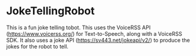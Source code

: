 # JokeTellingRobot

This is a fun joke telling tobot. This uses the VoiceRSS API (https://www.voicerss.org/) for Text-to-Speech, along with a VoiceRSS SDK. It also uses a joke API (https://sv443.net/jokeapi/v2/) to produce the jokes for the robot to tell.
